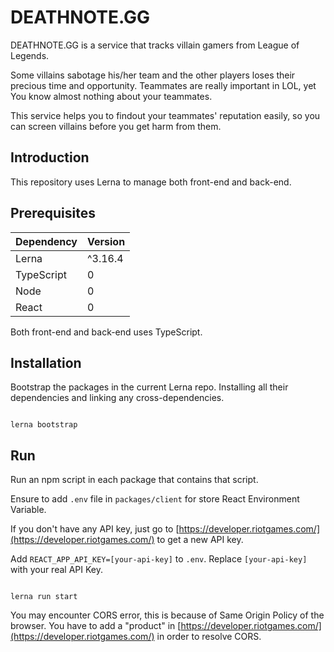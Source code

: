 # DEATHNOTE.GG

DEATHNOTE.GG is a service that tracks villain gamers from League of Legends.

Some villains sabotage his/her team and the other players loses their precious time and opportunity.
Teammates are really important in LOL, yet You know almost nothing about your teammates.

This service helps you to findout your teammates' reputation easily, so you can screen villains before you get harm from them.

## Introduction

This repository uses Lerna to manage both front-end and back-end.

## Prerequisites

| Dependency | Version |
| ---------- | ------- |
| Lerna      | ^3.16.4 |
| TypeScript | 0       |
| Node       | 0       |
| React      | 0       |

Both front-end and back-end uses TypeScript.

## Installation

Bootstrap the packages in the current Lerna repo. Installing all their dependencies and linking any cross-dependencies.

```shell

lerna bootstrap
```

## Run

Run an npm script in each package that contains that script.

Ensure to add `.env` file in `packages/client` for store React Environment Variable.

If you don't have any API key, just go to [https://developer.riotgames.com/](https://developer.riotgames.com/) to get a new API key.

Add `REACT_APP_API_KEY=[your-api-key]` to `.env`.
Replace `[your-api-key]` with your real API Key.

```shell

lerna run start
```

You may encounter CORS error, this is because of Same Origin Policy of the browser.
You have to add a "product" in [https://developer.riotgames.com/](https://developer.riotgames.com/) in order to resolve CORS.
